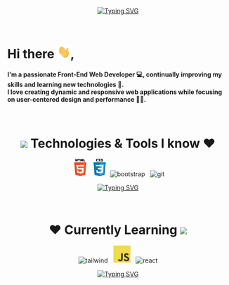 <!-- Welcome -->

<p align="center" >
  <a href="https://git.io/typing-svg"><img src="https://readme-typing-svg.demolab.com?font=Fira+Code&weight=500&size=25&pause=1000&color=FFFFFF&background=000000&center=true&vCenter=true&width=480&lines=Welcome+To+My+Github+Profile!" alt="Typing SVG" /></a>
</p>

<br>

# Hi there <img src="https://raw.githubusercontent.com/ABSphreak/ABSphreak/master/gifs/Hi.gif" width="30px" height="30px">,
#### I'm a passionate Front-End Web Developer 💻, continually improving my skills and learning new technologies 🚀. <br> I love creating dynamic and responsive web applications while focusing on user-centered design and performance 🎨✨.
<br>

<!-- Technologies I know-->

<h1 align="center" >
  <img src = "https://media2.giphy.com/media/QssGEmpkyEOhBCb7e1/giphy.gif?cid=ecf05e47a0n3gi1bfqntqmob8g9aid1oyj2wr3ds3mg700bl&rid=giphy.gif" width='40px'/>  Technologies & Tools I know ❤
</h1>

<p align="center">
  <img src="https://raw.githubusercontent.com/devicons/devicon/master/icons/html5/html5-original-wordmark.svg" alt="html5" width="40" height="40"/> 
  <img src="https://raw.githubusercontent.com/devicons/devicon/master/icons/css3/css3-original-wordmark.svg" alt="css3" width="40" height="40"/> 
  <img src="https://i.ibb.co/6BRCwLQ/bootstrap.png" alt="bootstrap" width="40" height="40"/>  &nbsp;
  <img src="https://www.vectorlogo.zone/logos/git-scm/git-scm-icon.svg" alt="git" width="40" height="40"/> 
</p>

<p align="center" >
  <a href="https://git.io/typing-svg"><img src="https://readme-typing-svg.demolab.com?font=Fira+Code&weight=500&pause=1000&center=true&vCenter=true&width=435&lines=HTML5+CSS3+Bootstrap+Git" alt="Typing SVG" /></a>
</p>
<br>

<!-- Currently Learning-->

<h1 align="center" >
   ❤ Currently Learning <img src="https://media.giphy.com/media/WUlplcMpOCEmTGBtBW/giphy.gif" width="40">
</h1>

<p align="center">
  <img src="https://www.vectorlogo.zone/logos/tailwindcss/tailwindcss-icon.svg" alt="tailwind" width="40" height="40"/> &nbsp;
  <img src="https://raw.githubusercontent.com/devicons/devicon/master/icons/javascript/javascript-original.svg" alt="javascript" width="40" height="40"/> &nbsp;
  <img src="https://i.ibb.co/5xXVNVh/react.png" alt="react" width="40" height="40"/>
</p>

<p align="center" >
  <a href="https://git.io/typing-svg"><img src="https://readme-typing-svg.demolab.com?font=Fira+Code&weight=500&pause=1000&center=true&vCenter=true&width=435&lines=Tailwind+Java-script+React" alt="Typing SVG" /></a>
</p>
